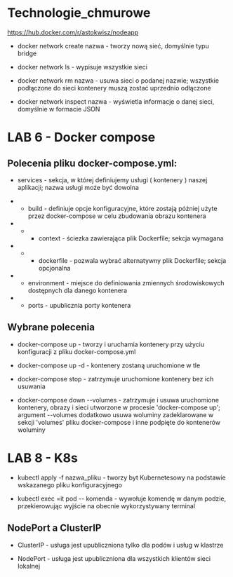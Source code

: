 # Technologie_chmurowe
https://hub.docker.com/r/astokwisz/nodeapp

- docker network create nazwa - tworzy nową sieć, domyślnie typu bridge

- docker network ls - wypisuje wszystkie sieci

- docker network rm nazwa - usuwa sieci o podanej nazwie; wszystkie podłączone do sieci kontenery muszą zostać uprzednio odłączone

- docker network inspect nazwa - wyświetla informacje o danej sieci, domyślnie w formacie JSON


# LAB 6 - Docker compose

## Polecenia pliku docker-compose.yml:

- services - sekcja, w której definiujemy usługi ( kontenery ) naszej aplikacji; nazwa usługi może być dowolna

- - build - definiuje opcje konfiguracyjne, które zostają później użyte przez docker-compose w celu zbudowania obrazu kontenera

- - - context - ściezka zawierająca plik Dockerfile; sekcja wymagana

- - - dockerfile - pozwala wybrać alternatywny plik Dockerfile; sekcja opcjonalna


- - environment - miejsce do definiowania zmiennych środowiskowych dostępnych dla danego kontenera

- - ports - upublicznia porty kontenera

## Wybrane polecenia

- docker-compose up - tworzy i uruchamia kontenery przy użyciu konfiguracji z pliku docker-compose.yml

- docker-compose up -d - kontenery zostaną uruchomione w tle

- docker-compose stop - zatrzymuje uruchomione kontenery bez ich usuwania

- docker-compose down --volumes - zatrzymuje i usuwa uruchomione kontenery, obrazy i sieci utworzone w procesie 'docker-compose up'; argument --volumes dodatkowo usuwa woluminy zadeklarowane w sekcji 'volumes' pliku docker-compose i inne podpięte do kontenerów woluminy

# LAB 8 - K8s

- kubectl apply -f nazwa_pliku - tworzy byt Kubernetesowy na podstawie wskazanego pliku konfiguracyjnego

- kubectl exec =it pod -- komenda - wywołuje komendę w danym podzie, przekierowując wyjście na obecnie wykorzystywany terminal

## NodePort a ClusterIP

- ClusterIP - usługa jest upubliczniona tylko dla podów i usług w klastrze

- NodePort - usługa jest upubliczniona dla wszystkich klientów sieci lokalnej